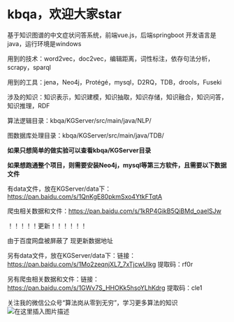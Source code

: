 # kbqa，欢迎大家star
基于知识图谱的中文症状问答系统，前端vue.js，后端springboot
开发语言是java，运行环境是windows


用到的技术：word2vec，doc2vec，编辑距离，词性标注，依存句法分析，scrapy，sparql

用到的工具：jena，Neo4j，Protégé，mysql，D2RQ，TDB，drools，Fuseki

涉及的知识：知识表示，知识建模，知识抽取，知识存储，知识融合，知识问答，知识推理，RDF

算法逻辑目录：kbqa/KGServer/src/main/java/NLP/

图数据库处理目录：kbqa/KGServer/src/main/java/TDB/

**如果只想简单的做实验可以查看kbqa/KGServer目录**

**如果想跑通整个项目，则需要安装Neo4j，mysql等第三方软件，且需要以下数据文件**

有data文件，放在KGServer/data下：https://pan.baidu.com/s/1QnKgE80pkmSxo4YtkFTqtA

爬虫相关数据和文件：https://pan.baidu.com/s/1kRP4GikB5QiBMd_oaelSJw

！！！！！更新！！！！！！

由于百度网盘被屏蔽了 现更新数据地址

另有data文件，放在KGServer/data下：链接：https://pan.baidu.com/s/1Mo2zeqnjXL7_7xTjcwUlkg 
提取码：rf0r 


另有爬虫相关数据和文件：链接：https://pan.baidu.com/s/1GWv7S_HHOKk5hsoYLhKdrg 
提取码：cle1 

关注我的微信公众号“算法岗从零到无穷”，学习更多算法的知识
![在这里插入图片描述](https://img-blog.csdnimg.cn/20200115151410145.jpg#pic_center=400x400)






